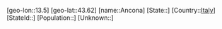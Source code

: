 ﻿---
location: [43.62,13.5]
type: City
tags:
- geo/City


SpocWebEntityId: 28817
isDeleted: false
confidential: public

---
[geo-lon::13.5]
[geo-lat::43.62]
[name::Ancona]
[State::]
[Country::[Italy](geo/Continent/Europe/Italy.md)]
[StateId::]
[Population::]
[Unknown::]

